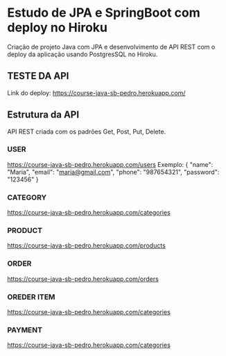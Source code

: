# Estudo de JPA e SpringBoot com deploy no Hiroku
Criação de projeto Java com JPA e desenvolvimento de API REST com o deploy da aplicação usando PostgresSQL no Hiroku.

## TESTE DA API
Link do deploy: https://course-java-sb-pedro.herokuapp.com/

## Estrutura da API
API REST criada com os padrôes Get, Post, Put, Delete.

### USER
https://course-java-sb-pedro.herokuapp.com/users
Exemplo:
{
	"name": "Maria",
        "email": "maria@gmail.com",
        "phone": "987654321",
        "password": "123456"
}

### CATEGORY
https://course-java-sb-pedro.herokuapp.com/categories
### PRODUCT
https://course-java-sb-pedro.herokuapp.com/products
### ORDER
https://course-java-sb-pedro.herokuapp.com/orders
### OREDER ITEM
https://course-java-sb-pedro.herokuapp.com/categories
### PAYMENT
https://course-java-sb-pedro.herokuapp.com/categories
